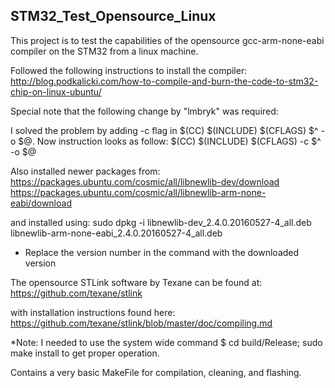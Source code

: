 ## STM32_Test_Opensource_Linux ##

This project is to test the capabilities of the opensource gcc-arm-none-eabi compiler on the STM32 from a linux machine.

Followed the following instructions to install the compiler:
http://blog.podkalicki.com/how-to-compile-and-burn-the-code-to-stm32-chip-on-linux-ubuntu/

Special note that the following change by "lmbryk" was required:

I solved the problem by adding -c flag in $(CC) $(INCLUDE) $(CFLAGS) $^ -o $@.
Now instruction looks as follow: $(CC) $(INCLUDE) $(CFLAGS) -c $^ -o $@

Also installed newer packages from:
https://packages.ubuntu.com/cosmic/all/libnewlib-dev/download
https://packages.ubuntu.com/cosmic/all/libnewlib-arm-none-eabi/download

and installed using:
sudo dpkg -i libnewlib-dev_2.4.0.20160527-4_all.deb libnewlib-arm-none-eabi_2.4.0.20160527-4_all.deb

* Replace the version number in the command with the downloaded version

The opensource STLink software by Texane can be found at:
https://github.com/texane/stlink

with installation instructions found here:
https://github.com/texane/stlink/blob/master/doc/compiling.md

*Note: I needed to use the system wide command
	$ cd build/Release; sudo make install
to get proper operation.

Contains a very basic MakeFile for compilation, cleaning, and flashing.
